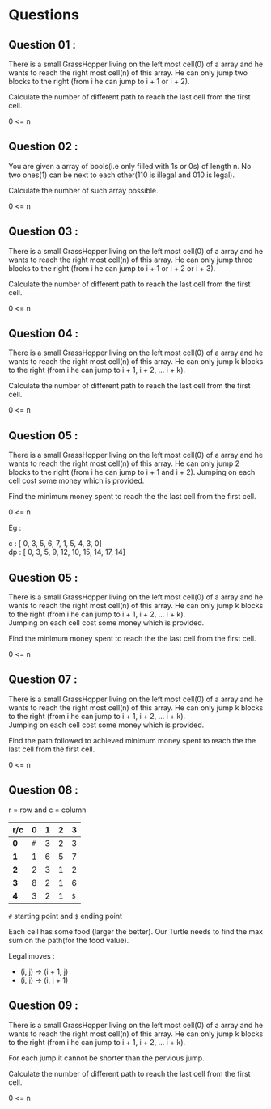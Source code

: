 # Questions

## Question 01 : 
<!-- ``` -->
There is a small GrassHopper living on the left most cell(0) of a array and he wants to reach the right most cell(n) of this array. He can only jump two blocks to the right (from i he can jump to i + 1 or i + 2).

Calculate the number of different path to reach the last cell from the first cell.

0 <= n 
<!-- ``` -->

## Question 02 :
<!-- ``` -->
You are given a array of bools(i.e only filled with 1s or 0s) of length n. No two ones(1) can be next to each other(110 is illegal and 010 is legal). 

Calculate the number of such array possible. 

0 <= n 
<!-- ``` -->

## Question 03 : 
<!-- ``` -->
There is a small GrassHopper living on the left most cell(0) of a array and he wants to reach the right most cell(n) of this array. He can only jump three blocks to the right (from i he can jump to i + 1 or i + 2 or i + 3). 

Calculate the number of different path to reach the last cell from the first cell.

0 <= n 
<!-- ``` -->

## Question 04 : 
<!-- ``` -->
There is a small GrassHopper living on the left most cell(0) of a array and he wants to reach the right most cell(n) of this array. He can only jump k blocks to the right (from i he can jump to i + 1, i + 2, ... i + k). 

Calculate the number of different path to reach the last cell from the first cell.

0 <= n 
<!-- ``` -->

## Question 05 : 
<!-- ``` -->
There is a small GrassHopper living on the left most cell(0) of a array and he wants to reach the right most cell(n) of this array. He can only jump 2 blocks to the right (from i he can jump to i + 1 and i + 2). 
Jumping on each cell cost some money which is provided.

Find the minimum money spent to reach the the last cell from the first cell.

0 <= n 

Eg : 

c  : [ 0,  3,  5,  6,  7,  1,  5,  4,  3,  0]  
dp : [ 0,  3,  5,  9, 12, 10, 15, 14, 17, 14]
<!-- ``` -->

## Question 05 : 
<!-- ``` -->
There is a small GrassHopper living on the left most cell(0) of a array and he wants to reach the right most cell(n) of this array. He can only jump k blocks to the right (from i he can jump to i + 1, i + 2, ... i + k).  
Jumping on each cell cost some money which is provided.

Find the minimum money spent to reach the the last cell from the first cell.

0 <= n 
<!-- ``` -->

## Question 07 : 
<!-- ``` -->
There is a small GrassHopper living on the left most cell(0) of a array and he wants to reach the right most cell(n) of this array. He can only jump k blocks to the right (from i he can jump to i + 1, i + 2, ... i + k).  
Jumping on each cell cost some money which is provided.

Find the path followed to achieved minimum money spent to reach the the last cell from the first cell.

0 <= n 
<!-- ``` -->

## Question 08 :

r = row and c = column

|r/c|0|1|2|3|
|-|-|-|-|-|
|**0**|```#```|3|2|3|
|**1**|1|6|5|7|
|**2**|2|3|1|2|
|**3**|8|2|1|6|
|**4**|3|2|1|```$```|

```#``` starting point and ```$``` ending point

Each cell has some food (larger the better). Our Turtle needs to find the max sum on the path(for the food value).

Legal moves :
- (i, j) -> (i + 1, j) 
- (i, j) -> (i, j + 1)

## Question 09 :

There is a small GrassHopper living on the left most cell(0) of a array and he wants to reach the right most cell(n) of this array. He can only jump k blocks to the right (from i he can jump to i + 1, i + 2, ... i + k). 

For each jump it cannot be shorter than the pervious jump.

Calculate the number of different path to reach the last cell from the first cell.

0 <= n 
